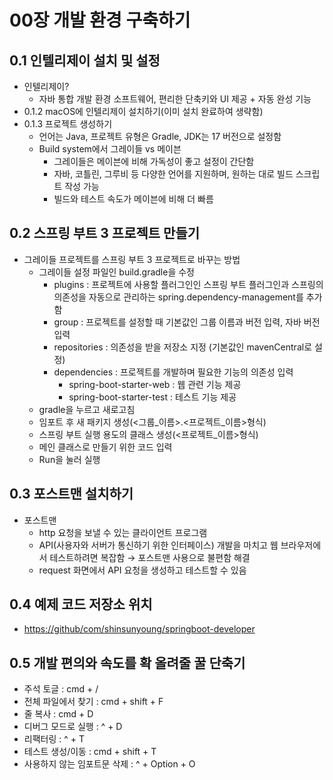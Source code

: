 # 00장 개발 환경 구축하기

## 0.1 인텔리제이 설치 및 설정

- 인텔리제이?
    - 자바 통합 개발 환경 소프트웨어, 편리한 단축키와 UI 제공 + 자동 완성 기능
- 0.1.2 macOS에 인텔리제이 설치하기(이미 설치 완료하여 생략함)
- 0.1.3 프로젝트 생성하기
    - 언어는 Java, 프로젝트 유형은 Gradle, JDK는 17 버전으로 설정함
    - Build system에서 그레이들 vs 메이븐
        - 그레이들은 메이븐에 비해 가독성이 좋고 설정이 간단함
        - 자바, 코틀린, 그루비 등 다양한 언어를 지원하며, 원하는 대로 빌드 스크립트 작성 가능
        - 빌드와 테스트 속도가 메이븐에 비해 더 빠름

## 0.2 스프링 부트 3 프로젝트 만들기

- 그레이들 프로젝트를 스프링 부트 3 프로젝트로 바꾸는 방법
    - 그레이들 설정 파일인 build.gradle을 수정
        - plugins : 프로젝트에 사용할 플러그인인 스프링 부트 플러그인과 스프링의 의존성을 자동으로 관리하는 spring.dependency-management를 추가함
        - group : 프로젝트를 설정할 때 기본값인 그룹 이름과 버전 입력, 자바 버전 입력
        - repositories : 의존성을 받을 저장소 지정 (기본값인 mavenCentral로 설정)
        - dependencies : 프로젝트를 개발하며 필요한 기능의 의존성 입력
            - spring-boot-starter-web : 웹 관련 기능 제공
            - spring-boot-starter-test : 테스트 기능 제공
    - gradle을 누르고 새로고침
    - 임포트 후 새 패키지 생성(<그룹_이름>.<프로젝트_이름>형식)
    - 스프링 부트 실행 용도의 클래스 생성(<프로젝트_이름><Application>형식)
    - 메인 클래스로 만들기 위한 코드 입력
    - Run을 눌러 실행

## 0.3 포스트맨 설치하기

- 포스트맨
    - http 요청을 보낼 수 있는 클라이언트 프로그램
    - API(사용자와 서버가 통신하기 위한 인터페이스) 개발을 마치고 웹 브라우저에서 테스트하려면 복잡함 → 포스트맨 사용으로 불편함 해결
    - request 화면에서 API 요청을 생성하고 테스트할 수 있음

## 0.4 예제 코드 저장소 위치

- [https://github/com/shinsunyoung/springboot-developer](https://github/com/shinsunyoung/springboot-developer)

## 0.5 개발 편의와 속도를 확 올려줄 꿀 단축기

- 주석 토글 : cmd + /
- 전체 파일에서 찾기 : cmd + shift + F
- 줄 복사 : cmd + D
- 디버그 모드로 실행 : ^ + D
- 리팩터링 : ^ + T
- 테스트 생성/이동 : cmd + shift + T
- 사용하지 않는 임포트문 삭제 : ^ + Option + O
  
